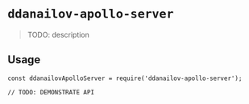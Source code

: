 # `ddanailov-apollo-server`

> TODO: description

## Usage

```
const ddanailovApolloServer = require('ddanailov-apollo-server');

// TODO: DEMONSTRATE API
```
